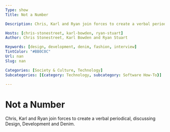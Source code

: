 ```yaml
---
Type: show
Title: Not a Number

Description: Chris, Karl and Ryan join forces to create a verbal periodical, discussing Design, Development and Denim.

Hosts: [chris-stonestreet, karl-bowden, ryan-stuart]
Author: Chris Stonestreet, Karl Bowden and Ryan Stuart

Keywords: [design, development, denim, fashion, interview]
TintColor: "#BB0C0C"
Url: nan
Slug: nan

Categories: [Society & Culture, Technology]
Subcategories: [{category: Technology, subcategory: Software How-To}]

---
```


# Not a Number

Chris, Karl and Ryan join forces to create a verbal periodical, discussing Design, Development and Denim.
